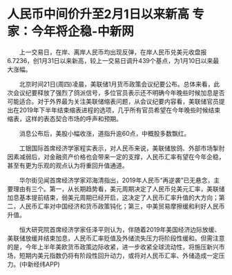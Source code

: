 # 人民币中间价升至2月1日以来新高 专家：今年将企稳-中新网

　　上一交易日，在岸、离岸人民币均出现反弹，在岸人民币兑美元收盘报6.7236，创1月31日以来新高，较上一交易日调升439个基点，为1月10日以来最大涨幅。

　　北京时间21日(周四)凌晨，美联储1月货币政策会议纪要公布。总体来看，此次会议纪要释放了强烈了鸽派信号，多位官员表示还不明确今年晚些时候加息是否可能适合。对于外界最为关注美联储缩表问题，从会议纪要内容看，美联储官员提出在2019年下半年结束缩表进程的选项，几乎所有官员希望在今年晚些时候结束缩表，这样的表态契合市场的呼声和预期。

　　消息公布后，美股小幅收涨，道指升逾60点，中概股多数飘红。

　　工银国际首席经济学家程实表示，对人民币来说，美联储放鸽、外部市场掣肘因素减弱后，对金融资产价格也会带来一定的支撑，人民币汇率有望在今年企稳，甚至有更为乐观的观点认为将重回升值通道。

　　华尔街见闻首席经济学家邓海清指出，2019年人民币“再逆袭”已无悬念，主要理由有三个。第一，从长期趋势看，美元周期决定了人民币兑美元汇率，美联储加息基本提前结束，弱美元周期已经开启，这决定了人民币汇率升值的大方向；第二，人民币汇率对中国经济和货币政策钝化；第三，中美贸易摩擦缓和利好人民币升值。

　　恒大研究院首席经济学家任泽平则认为，伴随着2019年美国经济边际放缓、美联储放缓并结束加息，人民币汇率贬值及外储流失压力将阶段性缓和。但需注意的是，今年上半年美欧货币政策边际收紧，进一步收紧全球流动性，将施压新兴市场，短期内美元指数仍将有阶段性回升动力，或将对人民币汇率、外储造成一定压力。(中新经纬APP)
